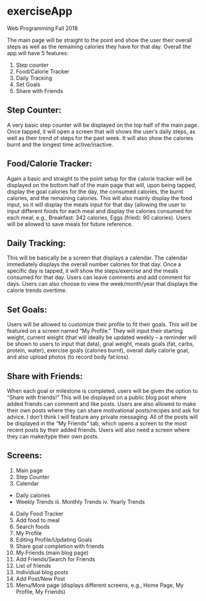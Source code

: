 # exerciseApp
Web Programming Fall 2018

The main page will be straight to the point and show the user their overall steps as well as the remaining calories they have 
for that day. Overall the app will have 5 features:
  1.	Step counter
  2.	Food/Calorie Tracker
  3.	Daily Tracking
  4.	Set Goals
  5.	Share with Friends
  
Step Counter: 
------------------
A very basic step counter will be displayed on the top half of the main page. Once tapped, it will open a screen 
that will shows the user’s daily steps, as well as their trend of steps for the past week. It will also show the calories burnt
and the longest time active/inactive.

Food/Calorie Tracker: 
----------
Again a basic and straight to the point setup for the calorie tracker will be displayed on the bottom half
of the main page that will, upon being tapped, display the goal calories for the day, the consumed calories, the burnt calories,
and the remaining calories. This will also mainly display the food input, so it will display the meals input for that day (allowing 
the user to input different foods for each meal and display the calories consumed for each meal, e.g., Breakfast: 342 calories, Eggs
(fried): 90 calories). Users will be allowed to save meals for future reference.

Daily Tracking: 
----------
This will be basically be a screen that displays a calendar. The calendar immediately displays the overall number
calories for that day. Once a specific day is tapped, it will show the steps/exercise and the meals consumed for that day. Users
can leave comments and add comment for days. Users can also choose to view the week/month/year that displays the calorie trends
overtime.

Set Goals: 
------
Users will be allowed to customize their profile to fit their goals. This will be featured on a screen named “My Profile.”
They will input their starting weight, current weight (that will ideally be updated weekly – a reminder will be shown to users to 
input that data), goal weight, meals goals (fat, carbs, protein, water), exercise goals (calories burnt), overall daily calorie 
goal, and also upload photos (to record body fat loss). 

Share with Friends: 
--------
When each goal or milestone is completed, users will be given the option to “Share with friends!” This will be 
displayed on a public blog post where added friends can comment and like posts. Users are also allowed to make their own posts where 
they can share motivational posts/recipes and ask for advice. I don’t think I will feature any private messaging. All of the posts 
will be displayed in the “My Friends” tab, which opens a screen to the most recent posts by their added friends. Users will also need 
a screen where they can make/type their own posts.

Screens:
----
1.	Main page
2.	Step Counter
3.	Calendar
  *	Daily calories
  *	Weekly Trends
  iii.	Monthly Trends
  iv.	Yearly Trends
4.	Daily Food Tracker
5.	Add food to meal
6.	Search foods
7.	My Profile
8.	Editing Profile/Updating Goals
9.	Share goal completion with friends
10.	My Friends (main blog page)
11.	Add Friends/Search for Friends
12.	List of friends
13.	Individual blog posts
14.	Add Post/New Post
15.	Menu/More page (displays different screens, e.g., Home Page, My Profile, My Friends)
